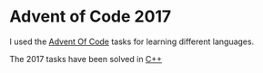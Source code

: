 # Advent of Code 2017
I used the [Advent Of Code](https://adventofcode.com/) tasks for learning different languages.

The 2017 tasks have been solved in [C++](https://wikipedia.org/wiki/C++)